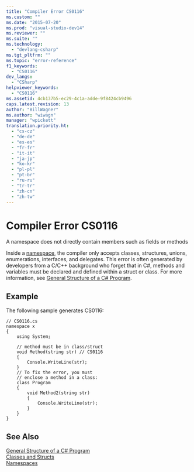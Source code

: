 ```yaml
---
title: "Compiler Error CS0116"
ms.custom: ""
ms.date: "2015-07-20"
ms.prod: "visual-studio-dev14"
ms.reviewer: ""
ms.suite: ""
ms.technology: 
  - "devlang-csharp"
ms.tgt_pltfrm: ""
ms.topic: "error-reference"
f1_keywords: 
  - "CS0116"
dev_langs: 
  - "CSharp"
helpviewer_keywords: 
  - "CS0116"
ms.assetid: 4cb137b5-ec29-4c1a-adde-9f8424cb9496
caps.latest.revision: 13
author: "BillWagner"
ms.author: "wiwagn"
manager: "wpickett"
translation.priority.ht: 
  - "cs-cz"
  - "de-de"
  - "es-es"
  - "fr-fr"
  - "it-it"
  - "ja-jp"
  - "ko-kr"
  - "pl-pl"
  - "pt-br"
  - "ru-ru"
  - "tr-tr"
  - "zh-cn"
  - "zh-tw"
---
```

# Compiler Error CS0116
A namespace does not directly contain members such as fields or methods  
  
 Inside a [namespace](../../../csharp/language-reference/keywords/namespace.md), the compiler only accepts classes, structures, unions, enumerations, interfaces, and delegates. This error is often generated by developers from a C/C++ background who forget that in C#, methods and variables must be declared and defined within a struct or class. For more information, see [General Structure of a C# Program](../../../csharp/programming-guide/inside-a-program/general-structure-of-a-csharp-program.md).  
  
## Example  
 The following sample generates CS0116:  
  
```  
// CS0116.cs  
namespace x  
{  
    using System;  
  
    // method must be in class/struct  
    void Method(string str) // CS0116  
    {  
        Console.WriteLine(str);  
    }  
    // To fix the error, you must  
    // enclose a method in a class:  
    class Program  
    {  
        void Method2(string str)  
        {  
            Console.WriteLine(str);  
        }  
    }  
}  
```  
  
## See Also  
 [General Structure of a C# Program](../../../csharp/programming-guide/inside-a-program/general-structure-of-a-csharp-program.md)   
 [Classes and Structs](../../../csharp/programming-guide/classes-and-structs/index.md)   
 [Namespaces](../../../csharp/programming-guide/namespaces/index.md)